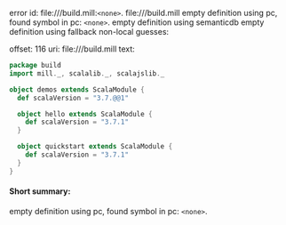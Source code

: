 error id: file://<WORKSPACE>/build.mill:`<none>`.
file://<WORKSPACE>/build.mill
empty definition using pc, found symbol in pc: `<none>`.
empty definition using semanticdb
empty definition using fallback
non-local guesses:

offset: 116
uri: file://<WORKSPACE>/build.mill
text:
```scala
package build
import mill._, scalalib._, scalajslib._

object demos extends ScalaModule {
  def scalaVersion = "3.7.@@1"

  object hello extends ScalaModule {
    def scalaVersion = "3.7.1"
  }

  object quickstart extends ScalaModule {
    def scalaVersion = "3.7.1"
  }
}
```


#### Short summary: 

empty definition using pc, found symbol in pc: `<none>`.